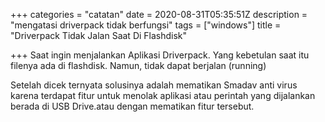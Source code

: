 +++
categories = "catatan"
date = 2020-08-31T05:35:51Z
description = "mengatasi driverpack tidak berfungsi"
tags = ["windows"]
title = "Driverpack Tidak Jalan Saat Di Flashdisk"

+++
Saat ingin menjalankan Aplikasi Driverpack. Yang kebetulan saat itu filenya ada di flashdisk. Namun, tidak dapat berjalan (running)

Setelah dicek ternyata solusinya adalah mematikan Smadav anti virus karena terdapat fitur untuk menolak aplikasi atau perintah yang dijalankan berada di USB Drive.atau dengan mematikan fitur tersebut.